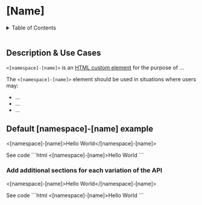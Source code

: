 # [Name]

<!-- AURO-GENERATED-CONTENT:START (TOC:collapse=true) -->
<details>
<summary>Table of Contents</summary>

- [&#91;Name&#93;](#name)
  - [Description & Use Cases](#description--use-cases)
  - [Default &#91;namespace&#93;-[name] example](#default-namespace-name-example)
    - [Add additional sections for each variation of the API](#add-additional-sections-for-each-variation-of-the-api)

</details>
<!-- AURO-GENERATED-CONTENT:END -->
<br/>

## Description & Use Cases

<!-- AURO-GENERATED-CONTENT:START (FILE:src=./../docs/description.md) -->
<!-- The below content is automatically added from ./../docs/description.md -->
`<[namespace]-[name]>` is an [HTML custom element](https://developer.mozilla.org/en-US/docs/Web/Web_Components/Using_custom_elements) for the purpose of ...

The `<[namespace]-[name]>` element should be used in situations where users may:

* ...
* ...
* ...
<!-- AURO-GENERATED-CONTENT:END -->

<div class="exampleWrapper">

## Default [namespace]-[name] example
<!-- AURO-GENERATED-CONTENT:START (FILE:src=./examples/default.html) -->
<!-- The below content is automatically added from ./examples/default.html -->
<[namespace]-[name]>Hello World</[namespace]-[name]>
<!-- AURO-GENERATED-CONTENT:END -->
</div>

<auro-accordion lowProfile justifyRight>
  <span slot="trigger">See code</span>
<!-- AURO-GENERATED-CONTENT:START (CODE:src=./examples/default.html) -->
<!-- The below code snippet is automatically added from ./examples/default.html -->
```html
<[namespace]-[name]>Hello World</[namespace]-[name]>
```
<!-- AURO-GENERATED-CONTENT:END -->
</auro-accordion>

### Add additional sections for each variation of the API

<!-- AURO-GENERATED-CONTENT:START (FILE:src=./examples/default.html) -->
<!-- The below content is automatically added from ./examples/default.html -->
<[namespace]-[name]>Hello World</[namespace]-[name]>
<!-- AURO-GENERATED-CONTENT:END -->
</div>

<auro-accordion lowProfile justifyRight>
  <span slot="trigger">See code</span>
<!-- AURO-GENERATED-CONTENT:START (CODE:src=./examples/default.html) -->
<!-- The below code snippet is automatically added from ./examples/default.html -->
```html
<[namespace]-[name]>Hello World</[namespace]-[name]>
```
<!-- AURO-GENERATED-CONTENT:END -->
</auro-accordion>

